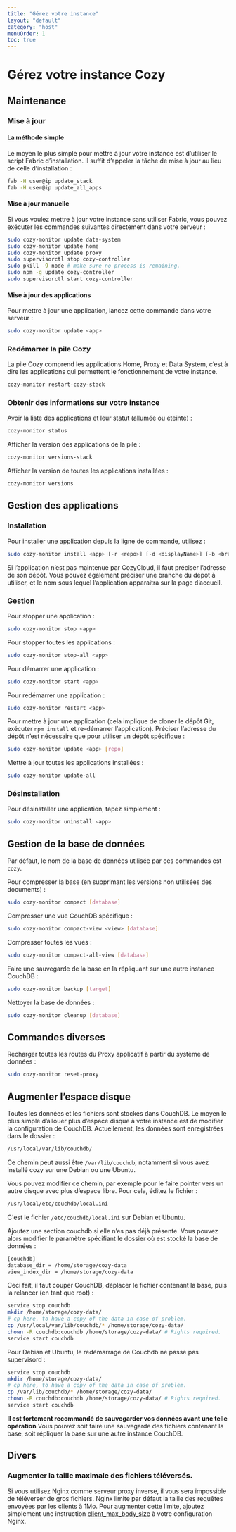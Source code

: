 ```yaml
---
title: "Gérez votre instance"
layout: "default"
category: "host"
menuOrder: 1
toc: true
---
```

# Gérez votre instance Cozy

## Maintenance
### Mise à jour

#### La méthode simple

Le moyen le plus simple pour mettre à jour votre instance est d’utiliser le
script Fabric d’installation. Il suffit d’appeler la tâche de mise à jour
au lieu de celle d’installation :

```bash
fab -H user@ip update_stack
fab -H user@ip update_all_apps
```

#### Mise à jour manuelle

Si vous voulez mettre à jour votre instance sans utiliser Fabric, vous pouvez
exécuter les commandes suivantes directement dans votre serveur :

```bash
sudo cozy-monitor update data-system
sudo cozy-monitor update home
sudo cozy-monitor update proxy
sudo supervisorctl stop cozy-controller
sudo pkill -9 node # make sure no process is remaining.
sudo npm -g update cozy-controller
sudo supervisorctl start cozy-controller
```

#### Mise à jour des applications

Pour mettre à jour une application, lancez cette commande dans votre serveur :

```bash
sudo cozy-monitor update <app>
```

### Redémarrer la pile Cozy

La pile Cozy comprend les applications Home, Proxy et Data System, c’est à dire
les applications qui permettent le fonctionnement de votre instance.

```bash
cozy-monitor restart-cozy-stack
```

### Obtenir des informations sur votre instance

Avoir la liste des applications et leur statut (allumée ou éteinte) :

```bash
cozy-monitor status
```

Afficher la version des applications de la pile :

```bash
cozy-monitor versions-stack
```

Afficher la version de toutes les applications installées :

```bash
cozy-monitor versions
```

## Gestion des applications

### Installation

Pour installer une application depuis la ligne de commande, utilisez :

```bash
sudo cozy-monitor install <app> [-r <repo>] [-d <displayName>] [-b <branch>]
```

Si l’application n’est pas maintenue par CozyCloud, il faut préciser l’adresse
de son dépôt. Vous pouvez également préciser une branche du dépôt à utiliser,
et le nom sous lequel l’application apparaitra sur la page d’accueil.


### Gestion

Pour stopper une application :

```bash
sudo cozy-monitor stop <app>
```

Pour stopper toutes les applications :

```bash
sudo cozy-monitor stop-all <app>
```

Pour démarrer une application :

```bash
sudo cozy-monitor start <app>
```

Pour redémarrer une application :

```bash
sudo cozy-monitor restart <app>
```

Pour mettre à jour une application (cela implique de cloner le dépôt Git,
exécuter `npm install` et re-démarrer l’application). Préciser l’adresse du
dépôt n’est nécessaire que pour utiliser un dépôt spécifique :

```bash
sudo cozy-monitor update <app> [repo]
```

Mettre à jour toutes les applications installées :

```bash
sudo cozy-monitor update-all
```


### Désinstallation

Pour désinstaller une application, tapez simplement :

```bash
sudo cozy-monitor uninstall <app>
```

## Gestion de la base de données

Par défaut, le nom de la base de données utilisée par ces commandes est `cozy`.

Pour compresser la base (en supprimant les versions non utilisées des documents) :

```bash
sudo cozy-monitor compact [database]
```

Compresser une vue CouchDB spécifique :

```bash
sudo cozy-monitor compact-view <view> [database]
```

Compresser toutes les vues :

```bash
sudo cozy-monitor compact-all-view [database]
```

Faire une sauvegarde de la base en la répliquant sur une autre instance CouchDB :

```bash
sudo cozy-monitor backup [target]
```

Nettoyer la base de données :

```bash
sudo cozy-monitor cleanup [database]
```

## Commandes diverses

Recharger toutes les routes du Proxy applicatif à partir du système de données :

```bash
sudo cozy-monitor reset-proxy
```

## Augmenter l’espace disque

Toutes les données et les fichiers sont stockés dans CouchDB.  Le moyen le plus
simple d’allouer plus d’espace disque à votre instance est de modifier la
configuration de CouchDB.  Actuellement, les données sont enregistrées dans le
dossier :

```bash
/usr/local/var/lib/couchdb/
```

Ce chemin peut aussi être `/var/lib/couchdb`, notamment si vous avez installé
cozy sur une Debian ou une Ubuntu.

Vous pouvez modifier ce chemin, par exemple pour le faire pointer vers un autre
disque avec plus d’espace libre.  Pour cela, éditez le fichier :

```bash
/usr/local/etc/couchdb/local.ini
```

C'est le fichier `/etc/couchdb/local.ini` sur Debian et Ubuntu.

Ajoutez une section couchdb si elle n’es pas déjà présente. Vous pouvez alors
modifier le paramètre spécifiant le dossier où est stocké la base de données :

```bash
[couchdb]
database_dir = /home/storage/cozy-data
view_index_dir = /home/storage/cozy-data
```

Ceci fait, il faut couper CouchDB, déplacer le fichier contenant la base, puis
la relancer (en tant que root) :

```bash
service stop couchdb
mkdir /home/storage/cozy-data/
# cp here, to have a copy of the data in case of problem.
cp /usr/local/var/lib/couchdb/* /home/storage/cozy-data/
chown -R couchdb:couchdb /home/storage/cozy-data/ # Rights required.
service start couchdb
```

Pour Debian et Ubuntu, le redémarrage de Couchdb ne passe pas supervisord :

```bash
service stop couchdb
mkdir /home/storage/cozy-data/
# cp here, to have a copy of the data in case of problem.
cp /var/lib/couchdb/* /home/storage/cozy-data/
chown -R couchdb:couchdb /home/storage/cozy-data/ # Rights required.
service start couchdb
```

**Il est fortement recommandé de sauvegarder vos données avant une telle
opération** Vous pouvez soit faire une sauvegarde des fichiers contenant la
base, soit répliquer la base sur une autre instance CouchDB.


## Divers

### Augmenter la taille maximale des fichiers téléversés.

Si vous utilisez Nginx comme serveur proxy inverse, il vous sera impossible de téléverser de gros fichiers. Nginx limite par défaut la taille des requêtes envoyées par les clients à 1Mo. Pour augmenter cette limite, ajoutez simplement une instruction [client_max_body_size](http://nginx.org/en/docs/http/ngx_http_core_module.html#client_max_body_size) à votre configuration Nginx.


